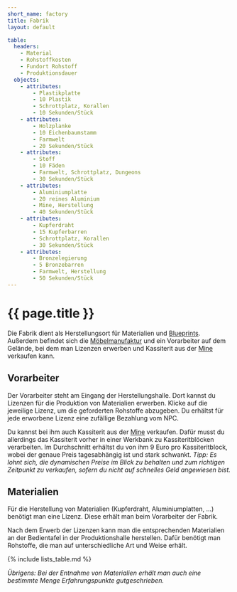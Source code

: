 ```yaml
---
short_name: factory
title: Fabrik
layout: default

table:
  headers:
    - Material
    - Rohstoffkosten
    - Fundort Rohstoff
    - Produktionsdauer
  objects:
    - attributes:
        - Plastikplatte
        - 10 Plastik
        - Schrottplatz, Korallen
        - 10 Sekunden/Stück
    - attributes:
        - Holzplanke
        - 10 Eichenbaumstamm
        - Farmwelt
        - 20 Sekunden/Stück
    - attributes:
        - Stoff
        - 10 Fäden
        - Farmwelt, Schrottplatz, Dungeons
        - 30 Sekunden/Stück
    - attributes:
        - Aluminiumplatte
        - 20 reines Aluminium
        - Mine, Herstellung
        - 40 Sekunden/Stück
    - attributes:
        - Kupferdraht
        - 15 Kupferbarren
        - Schrottplatz, Korallen
        - 30 Sekunden/Stück
    - attributes:
        - Bronzelegierung
        - 5 Bronzebarren
        - Farmwelt, Herstellung
        - 50 Sekunden/Stück
---
```

# {{ page.title }}

Die Fabrik dient als Herstellungsort für Materialien und
[Blueprints](/systems/blueprints). Außerdem
befindet sich die [Möbelmanufaktur](/systems/furnituremanufacturer) und ein
Vorarbeiter auf dem Gelände,
bei dem man Lizenzen erwerben und Kassiterit aus der [Mine](/jobs/mine)
verkaufen kann.

## Vorarbeiter

Der Vorarbeiter steht am Eingang der Herstellungshalle. Dort kannst du Lizenzen
für die Produktion von Materialien erwerben. Klicke auf die jeweilige Lizenz,
um die geforderten Rohstoffe abzugeben. Du erhältst für jede erworbene Lizenz
eine zufällige Bezahlung vom NPC.

Du kannst bei ihm auch Kassiterit aus der [Mine](/jobs/mine) verkaufen.
Dafür musst
du allerdings das Kassiterit vorher in einer Werkbank zu Kassiteritblöcken
verarbeiten. Im Durchschnitt erhältst du von ihm 9 Euro pro Kassiteritblock,
wobei der genaue Preis tagesabhängig ist und stark schwankt.
_Tipp: Es lohnt sich, die dynamischen Preise im Blick zu behalten und zum
richtigen_
_Zeitpunkt zu verkaufen, sofern du nicht auf schnelles Geld angewiesen bist._

## Materialien

Für die Herstellung von Materialien (Kupferdraht, Aluminiumplatten, ...)
benötigt man eine Lizenz. Diese erhält man beim Vorarbeiter der Fabrik.

Nach dem Erwerb der Lizenzen kann man die entsprechenden Materialien an der
Bedientafel in der Produktionshalle herstellen. Dafür benötigt man Rohstoffe,
die man auf unterschiedliche Art und Weise erhält.

{% include lists_table.md %}

_Übrigens: Bei der Entnahme von Materialien erhält man auch eine bestimmte
Menge_
_Erfahrungspunkte gutgeschrieben._
